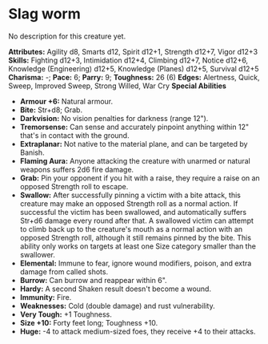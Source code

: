 # Slag worm

No description for this creature yet.

**Attributes:** Agility d8, Smarts d12, Spirit d12+1, Strength d12+7,
Vigor d12+3
**Skills:** Fighting d12+3, Intimidation d12+4, Climbing d12+7, Notice
d12+6, Knowledge (Engineering) d12+5, Knowledge (Planes) d12+5, Survival
d12+5
**Charisma:** -; **Pace:** 6; **Parry:** 9; **Toughness:** 26 (6)
**Edges:** Alertness, Quick, Sweep, Improved Sweep, Strong Willed, War
Cry
**Special Abilities**

- **Armour +6:** Natural armour.
- **Bite:** Str+d8; Grab.
- **Darkvision:** No vision penalties for darkness (range 12").
- **Tremorsense:** Can sense and accurately pinpoint anything within
12" that's in contact with the ground.
- **Extraplanar:** Not native to the material plane, and can be targeted
by Banish.
- **Flaming Aura:** Anyone attacking the creature with unarmed or
natural weapons suffers 2d6 fire damage.
- **Grab:** Pin your opponent if you hit with a raise, they require a
raise on an opposed Strength roll to escape.
- **Swallow:** After successfully pinning a victim with a bite attack,
this creature may make an opposed Strength roll as a normal action. If
successful the victim has been swallowed, and automatically suffers
Str+d6 damage every round after that. A swallowed victim can attempt to
climb back up to the creature's mouth as a normal action with an
opposed Strength roll, although it still remains pinned by the bite.
This ability only works on targets at least one Size category smaller
than the swallower.
- **Elemental:** Immune to fear, ignore wound modifiers, poison, and
extra damage from called shots.
- **Burrow:** Can burrow and reappear within 6".
- **Hardy:** A second Shaken result doesn't become a wound.
- **Immunity:** Fire.
- **Weaknesses:** Cold (double damage) and rust vulnerability.
- **Very Tough:** +1 Toughness.
- **Size +10:** Forty feet long; Toughness +10.
- **Huge:** -4 to attack medium-sized foes, they receive +4 to their
attacks.
